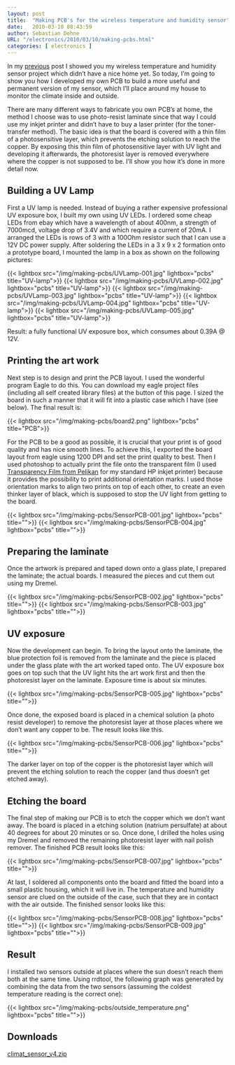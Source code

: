 ```yaml
---
layout: post
title:  "Making PCB's for the wireless temperature and humidity sensor"
date:   2010-03-10 08:43:59
author: Sebastian Dehne
URL: "/electronics/2010/03/10/making-pcbs.html"
categories: [ electronics ]
---
```


In my [previous](/electronics/2010/02/09/wireless_temp_hum_sensor.html) post I showed you my wireless temperature and 
humidity sensor project which didn’t have a nice home yet. 
So today, I’m going to show you how I developed my own PCB to build a more useful and permanent version of my sensor, 
which I’ll place around my house to monitor the climate inside and outside.

There are many different ways to fabricate you own PCB’s at home, the method I choose was to use photo-resist laminate 
since that way I could use my inkjet printer and didn’t have to buy a laser printer (for the toner-transfer method). The 
basic idea is that the board is covered with a thin film of a photosensitive layer, which prevents the etching solution 
to reach the copper. By exposing this thin film of photosensitive layer with UV light and developing it afterwards, the 
photoresist layer is removed everywhere where the copper is not supposed to be. I’ll show you how it’s done in more detail now.

## Building a UV Lamp

First a UV lamp is needed. Instead of buying a rather expensive professional UV exposure box, I built my own using UV LEDs. 
I ordered some cheap LEDs from ebay which have a wavelength of about 400nm, a strength of 7000mcd, voltage drop of 3.4V and 
which require a current of 20mA. I arranged the LEDs is rows of 3 with a 100Ohm resistor such that I can use a 12V DC power 
supply. After soldering the LEDs in a 3 x 9 x 2 formation onto a prototype board, I mounted the lamp in a box as shown on 
the following pictures:

{{< lightbox src="/img/making-pcbs/UVLamp-001.jpg" lightbox="pcbs" title="UV-lamp">}}
{{< lightbox src="/img/making-pcbs/UVLamp-002.jpg" lightbox="pcbs" title="UV-lamp">}}
{{< lightbox src="/img/making-pcbs/UVLamp-003.jpg" lightbox="pcbs" title="UV-lamp">}}
{{< lightbox src="/img/making-pcbs/UVLamp-004.jpg" lightbox="pcbs" title="UV-lamp">}}
{{< lightbox src="/img/making-pcbs/UVLamp-005.jpg" lightbox="pcbs" title="UV-lamp">}}

Result: a fully functional UV exposure box, which consumes about 0.39A @ 12V.

## Printing the art work
   
Next step is to design and print the PCB layout. I used the wonderful program Eagle to do this. You can download my eagle project files (including all self created library files) at the button of this page. I sized the board in such a manner that it will fit into a plastic case which I have (see below). The final result is:

{{< lightbox src="/img/making-pcbs/board2.png" lightbox="pcbs" title="PCB">}}

For the PCB to be a good as possible, it is crucial that your print is of good quality and has nice smooth lines. To
achieve this, I exported the board layout from eagle using 1200 DPI and set the print quality to best. Then I used
photoshop to actually print the file onto the transparent film (I used [Transparency Film from Pelikan](http://www.amazon.de/Pelikan-Transparentfolie-Tintenstrahldrucker-Transparenz-Farbwiedergabe/dp/B0002FY7DY) for my standard 
HP inkjet printer) because it provides the possibility to print additional orientation marks. I used those orientation 
marks to align two prints on top of each other, to create an even thinker layer of black, which is supposed to stop the 
UV light from getting to the board.

{{< lightbox src="/img/making-pcbs/SensorPCB-001.jpg" lightbox="pcbs" title="">}}
{{< lightbox src="/img/making-pcbs/SensorPCB-004.jpg" lightbox="pcbs" title="">}}

## Preparing the laminate
   
Once the artwork is prepared and taped down onto a glass plate, I prepared the laminate; the actual boards. I measured 
the pieces and cut them out using my Dremel.

{{< lightbox src="/img/making-pcbs/SensorPCB-002.jpg" lightbox="pcbs" title="">}}
{{< lightbox src="/img/making-pcbs/SensorPCB-003.jpg" lightbox="pcbs" title="">}}

## UV exposure
   
Now the development can begin. To bring the layout onto the  laminate, the blue protection foil is removed from the 
laminate and the piece is placed under the glass plate with the art worked taped onto. The UV exposure box goes on top 
such that the UV light hits the art work first and then the photoresist layer on the laminate. Exposure time is about 
six minutes.

{{< lightbox src="/img/making-pcbs/SensorPCB-005.jpg" lightbox="pcbs" title="">}}

Once done, the exposed board is placed in a chemical solution (a photo resist developer) to remove the photoresist 
layer at those places where we don’t want any copper to be. The result looks like this.

{{< lightbox src="/img/making-pcbs/SensorPCB-006.jpg" lightbox="pcbs" title="">}}

The darker layer on top of the copper is the photoresist layer which will prevent the etching solution to reach the 
copper (and thus doesn’t get etched away).

## Etching the board
   
The final step of making our PCB is to etch the copper which we don’t want away. The board is placed in a etching 
solution (natrium persulfate) at about 40 degrees for about 20 minutes or so. Once done, I drilled the holes using my 
Dremel and removed the remaining photoresist layer with nail polish remover. The finished PCB result looks like this:

{{< lightbox src="/img/making-pcbs/SensorPCB-007.jpg" lightbox="pcbs" title="">}}

At last, I soldered all components onto the board and fitted the board into a small plastic housing, which it will live 
in. The temperature and humidity sensor are clued on the outside of the case, such that they are in contact with the air 
outside. The finished sensor looks like this:

{{< lightbox src="/img/making-pcbs/SensorPCB-008.jpg" lightbox="pcbs" title="">}}
{{< lightbox src="/img/making-pcbs/SensorPCB-009.jpg" lightbox="pcbs" title="">}}

## Result

I installed two sensors outside at places where the sun doesn’t reach them both at the same time. Using rrdtool, the 
following graph was generated by combining the data from the two sensors (assuming the coldest temperature reading 
is the correct one):

{{< lightbox src="/img/making-pcbs/outside_temperature.png" lightbox="pcbs" title="">}}

## Downloads 

[climat_sensor_v4.zip](/download/making-pcbs/climat_sensor_v4.zip)